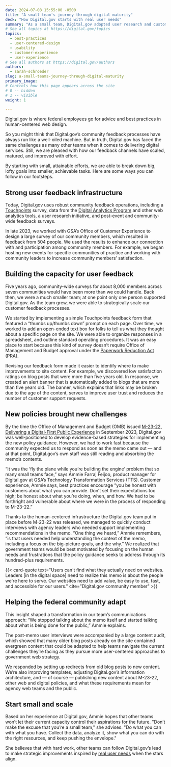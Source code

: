 ```yaml
---
date: 2024-07-08 15:55:00 -0500
title: "A small team's journey through digital maturity"
deck: "How Digital.gov starts with real user needs"
summary: "As a small team, Digital.gov adopted user research and customer experience early. That foundation helps develop evidence-based strategies for today."
# See all topics at https://digital.gov/topics
topics:
  - best-practices
  - user-centered-design
  - usability
  - customer-experience
  - user-experience
# See all authors at https://digital.gov/authors
authors:
  - sarah-schroeder
slug: a-small-teams-journey-through-digital-maturity
primary_image: 
# Controls how this page appears across the site
# 0 -- hidden
# 1 -- visible
weight: 1

---
```


Digital.gov is where federal employees go for advice and best practices in human-centered web design.

So you might think that Digital.gov’s community feedback processes have always run like a well-oiled machine. But in truth, Digital.gov has faced the same challenges as many other teams when it comes to delivering digital services. Still, we are pleased with how our feedback channels have scaled, matured, and improved with effort.

By starting with small, attainable efforts, we are able to break down big, lofty goals into smaller, achievable tasks. Here are some ways you can follow in our footsteps.

## Strong user feedback infrastructure

Today, Digital.gov uses robust community feedback operations, including a [Touchpoints](https://touchpoints.digital.gov/) survey, data from the [Digital Analytics Program](https://digital.gov/guides/dap/) and other web analytics tools, a user research initiative, and post-event and community-wide feedback surveys.

In late 2023, we worked with GSA’s Office of Customer Experience to design a large survey of our community members, which resulted in feedback from 504 people. We used the results to enhance our connection with and participation among community members. For example, we began hosting new events for specific communities of practice and working with community leaders to increase community members’ satisfaction.

## Building the capacity for user feedback

Five years ago, community-wide surveys for about 8,000 members across seven communities would have been more than we could handle. Back then, we were a much smaller team; at one point only one person supported Digital.gov. As the team grew, we were able to strategically scale our customer feedback processes.

We started by implementing a simple Touchpoints feedback form that featured a “thumbs up/thumbs down” prompt on each page. Over time, we worked to add an open-ended text box for folks to tell us what they thought about a specific page on the site. We were able to organize responses in a spreadsheet, and outline standard operating procedures. It was an easy place to start because this kind of survey doesn’t require Office of Management and Budget approval under the [Paperwork Reduction Act](https://pra.digital.gov/) (PRA).

Revising our feedback form made it easier to identify where to make improvements to site content. For example, we discovered low satisfaction ratings on blog posts that were more than five years old. In response, we created an alert banner that is automatically added to blogs that are more than five years old. The banner, which explains that links may be broken due to the age of the content, serves to improve user trust and reduces the number of customer support requests.

## New policies brought new challenges

By the time the Office of Management and Budget (OMB) issued [M-23-22, Delivering a Digital-First Public Experience](https://digital.gov/resources/delivering-digital-first-public-experience/) in September 2023, Digital.gov was well-positioned to develop evidence-based strategies for implementing the new policy guidance. However, we had to work fast because the community expected us to respond  as soon as the memo came out — and at that point, Digital.gov’s own staff was still reading and absorbing the memo’s contents.

“It was the ‘fly the plane while you’re building the engine’ problem that so many small teams face,” says Ammie Farraj Feijoo, product manager for Digital.gov at GSA’s Technology Transformation Services (TTS). Customer experience, Ammie says, best practices encourage “you be honest with customers about what you can provide. Don’t set their expectations too high; be honest about what you’re doing, when, and how. We had to be forthright and vulnerable about where we were in the process of responding to M-23-22.”

Thanks to the human-centered infrastructure the Digital.gov team put in place before M-23-22 was released, we managed to quickly conduct interviews with agency leaders who needed support implementing recommendations in the memo. “One thing we heard,” Ammie remembers, “is that users needed help understanding the context of the memo, including a focus on the big-picture goals, and the why.” We realized that government teams would be best motivated by focusing on the human needs and frustrations that the policy guidance seeks to address through its hundred-plus requirements.

{{< card-quote text="Users can't find what they actually need on websites. Leaders \[in the digital space] need to realize this memo is about the people we're here to serve. Our websites need to add value, be easy to use, fast, and accessible for our users." cite="Digital.gov community member" >}}

## Helping the federal community adapt

This insight shaped a transformation in our team’s communications approach: “We stopped talking about the memo itself and started talking about what is being done for the public,” Ammie explains.

The post-memo user interviews were accompanied by a large content audit, which showed that many older blog posts already on the site contained evergreen content that could be adapted to help teams navigate the current challenges they’re facing as they pursue more user-centered approaches to government web strategy.

We responded by setting up redirects from old blog posts to new content. We’re also improving templates, adjusting Digital.gov’s information architecture, and — of course — publishing new content about M-23-22, other web and digital policies, and what these requirements mean for agency web teams and the public.

## Start small and scale

Based on her experience at Digital.gov, Ammie hopes that other teams won’t let their current capacity control their aspirations for the future. "Don’t make the excuse that you’re a small team," she advises. "Do what you can with what you have. Collect the data, analyze it, show what you can do with the right resources, and keep pushing the envelope."

She believes that with hard work, other teams can follow Digital.gov’s lead to make strategic improvements inspired by [real user needs](https://designsystem.digital.gov/design-principles/#start-with-real-user-needs) when the stars align.
